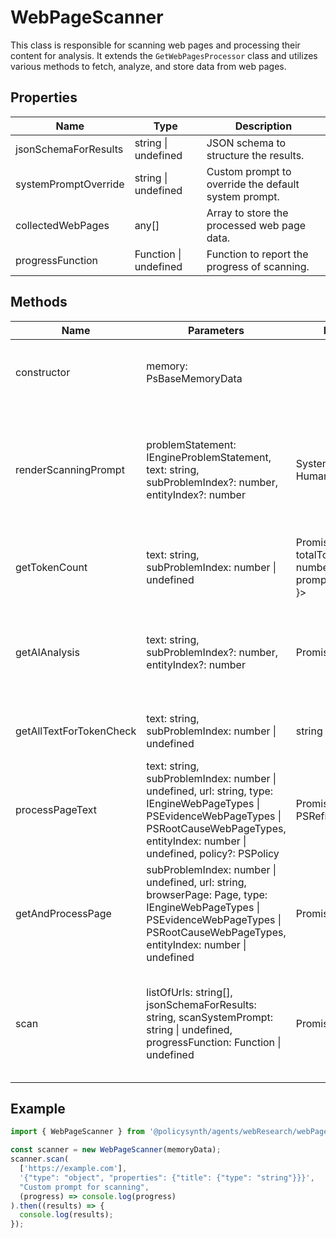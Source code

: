 # WebPageScanner

This class is responsible for scanning web pages and processing their content for analysis. It extends the `GetWebPagesProcessor` class and utilizes various methods to fetch, analyze, and store data from web pages.

## Properties

| Name                  | Type                        | Description                                       |
|-----------------------|-----------------------------|---------------------------------------------------|
| jsonSchemaForResults  | string \| undefined         | JSON schema to structure the results.             |
| systemPromptOverride  | string \| undefined         | Custom prompt to override the default system prompt. |
| collectedWebPages     | any[]                       | Array to store the processed web page data.       |
| progressFunction      | Function \| undefined       | Function to report the progress of scanning.      |

## Methods

| Name                    | Parameters                                                                 | Return Type                        | Description                                                                 |
|-------------------------|----------------------------------------------------------------------------|------------------------------------|-----------------------------------------------------------------------------|
| constructor             | memory: PsBaseMemoryData                                                   |                                    | Initializes the scanner with memory data.                                   |
| renderScanningPrompt    | problemStatement: IEngineProblemStatement, text: string, subProblemIndex?: number, entityIndex?: number | SystemMessage[] \| HumanMessage[] | Generates the scanning prompt messages based on the provided text and context. |
| getTokenCount           | text: string, subProblemIndex: number \| undefined                         | Promise<{ totalTokenCount: number, promptTokenCount: any }> | Calculates the token count for the given text.                              |
| getAIAnalysis           | text: string, subProblemIndex?: number, entityIndex?: number               | Promise<IEngineWebPageAnalysisData> | Performs AI analysis on the provided text and returns the analysis data.    |
| getAllTextForTokenCheck | text: string, subProblemIndex: number \| undefined                         | string                             | Prepares all text for token count checking.                                 |
| processPageText         | text: string, subProblemIndex: number \| undefined, url: string, type: IEngineWebPageTypes \| PSEvidenceWebPageTypes \| PSRootCauseWebPageTypes, entityIndex: number \| undefined, policy?: PSPolicy | Promise<void \| PSRefinedRootCause[]> | Processes the text of a web page and stores the analysis.                   |
| getAndProcessPage       | subProblemIndex: number \| undefined, url: string, browserPage: Page, type: IEngineWebPageTypes \| PSEvidenceWebPageTypes \| PSRootCauseWebPageTypes, entityIndex: number \| undefined | Promise<boolean>                   | Fetches and processes a web page based on the URL and type.                 |
| scan                    | listOfUrls: string[], jsonSchemaForResults: string, scanSystemPrompt: string \| undefined, progressFunction: Function \| undefined | Promise<any[]>                     | Scans a list of URLs, processes their content, and returns the collected data. |

## Example

```typescript
import { WebPageScanner } from '@policysynth/agents/webResearch/webPageScanner.js';

const scanner = new WebPageScanner(memoryData);
scanner.scan(
  ['https://example.com'],
  '{"type": "object", "properties": {"title": {"type": "string"}}}',
  "Custom prompt for scanning",
  (progress) => console.log(progress)
).then((results) => {
  console.log(results);
});
```